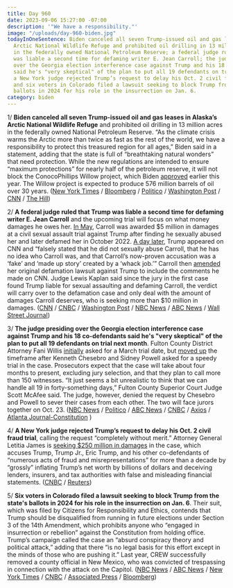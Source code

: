 ```yaml
---
title: Day 960
date: 2023-09-06 15:27:00 -07:00
description: '"We have a responsibility."'
image: "/uploads/day-960-biden.jpg"
todayInOneSentence: Biden canceled all seven Trump-issued oil and gas leases in Alaska’s
  Arctic National Wildlife Refuge and prohibited oil drilling in 13 million acres
  in the federally owned National Petroleum Reserve; a federal judge ruled that Trump
  was liable a second time for defaming writer E. Jean Carroll; the judge presiding
  over the Georgia election interference case against Trump and his 18 co-defendants
  said he's "very skeptical" of the plan to put all 19 defendants on trial next month;
  a New York judge rejected Trump’s request to delay his Oct. 2 civil fraud trial;
  and six voters in Colorado filed a lawsuit seeking to block Trump from the state's
  ballots in 2024 for his role in the insurrection on Jan. 6.
category: biden
---
```


1/ **Biden canceled all seven Trump-issued oil and gas leases in Alaska’s Arctic National Wildlife Refuge** and prohibited oil drilling in 13 million acres in the federally owned National Petroleum Reserve. “As the climate crisis warms the Arctic more than twice as fast as the rest of the world, we have a responsibility to protect this treasured region for all ages,” Biden said in a statement, adding that the state is full of “breathtaking natural wonders” that need protection. While the new regulations are intended to ensure “maximum protections” for nearly half of the petroleum reserve, it will not block the ConocoPhillips Willow project, which Biden [approved](https://whatthefuckjusthappenedtoday.com/2023/03/13/day-783/#1-the-biden-administration-approved) earlier this year. The Willow project is expected to produce 576 million barrels of oil over 30 years. ([New York Times](https://www.nytimes.com/2023/09/06/climate/biden-drilling-alaska-wildlife-refuge.html) / [Bloomberg](https://www.bloomberg.com/news/articles/2023-09-06/biden-to-cancel-alaskan-arctic-oil-drilling-rights-sold-by-trump?sref=MIBMEEoj) / [Politico](https://www.politico.com/news/2023/09/06/biden-to-cancel-trumps-oil-drilling-leases-in-alaskan-nature-refuge-00114243) / [Washington Post](https://www.washingtonpost.com/climate-environment/2023/09/06/biden-alaska-oil-drilling-ban-willow/) / [CNN](https://www.cnn.com/2023/09/06/politics/drilling-alaska-national-wildlife-refuge/) / [The Hill](https://thehill.com/policy/energy-environment/4190154-biden-administration-expected-to-cancel-controversial-drilling-leases-in-arctic-refuge/))

2/ **A federal judge ruled that Trump was liable a second time for defaming writer E. Jean Carroll** and the upcoming trial will focus on what money damages he owes her. [In May](https://whatthefuckjusthappenedtoday.com/2023/05/09/day-840/#1-a-jury-unanimously-found-trump-lia), Carroll was awarded $5 million in damages at a civil sexual assault trial against Trump after finding he sexually abused her and later defamed her in October 2022. [A day later](https://whatthefuckjusthappenedtoday.com/2023/05/23/day-854/#2-e-jean-carroll-is-seeking-%E2%80%9Cvery-su), Trump appeared on CNN and “falsely stated that he did not sexually abuse Carroll, that he has no idea who Carroll was, and that Carroll’s now-proven accusation was a ‘fake’ and ‘made up story’ created by a ‘whack job.’” Carroll then [amended](https://whatthefuckjusthappenedtoday.com/2023/06/13/day-875/#2-a-federal-judge-will-allow-e-jean) her original defamation lawsuit against Trump to include the comments he made on CNN. Judge Lewis Kaplan said since the jury in the first case found Trump liable for sexual assaulting and defaming Carroll, the verdict will carry over to the defamation case and only deal with the amount of damages Carroll deserves, who is seeking more than $10 million in damages. ([CNN](https://www.cnn.com/2023/09/06/politics/e-jean-carroll-trump-defamation-lawsuit/index.html) / [CNBC](https://www.cnbc.com/2023/09/06/trump-suffers-big-loss-in-e-jean-carroll-defamation-case-judge-says-hes-liable.html) / [Washington Post](https://www.washingtonpost.com/national-security/2023/09/06/trump-carroll-lawsuit-liable-defamation/) / [NBC News](https://www.nbcnews.com/politics/donald-trump/trump-liable-defamation-second-e-jean-carroll-case-judge-rules-rcna103632) / [ABC News](https://abcnews.go.com/US/jean-carroll-wins-partial-summary-judgment-original-2019/story?id=102964172) / [Wall Street Journal](https://www.wsj.com/us-news/law/judge-rules-donald-trump-liable-for-defaming-writer-e-jean-carroll-e8d38299))

3/ **The judge presiding over the Georgia election interference case against Trump and his 18 co-defendants said he's "very skeptical" of the plan to put all 19 defendants on trial next month**. Fulton County District Attorney Fani Willis [initially](https://whatthefuckjusthappenedtoday.com/2023/08/16/day-939/#5-fulton-county-district-attorney-fa) asked for a March trial date, but [moved up](https://whatthefuckjusthappenedtoday.com/2023/08/24/day-947/#3-fulton-county-district-attorney-fa) the timeframe after Kenneth Chesebro and Sidney Powell asked for a speedy trial in the case. Prosecutors expect that the case will take about four months to present, excluding jury selection, and that they plan to call more than 150 witnesses. “It just seems a bit unrealistic to think that we can handle all 19 in forty-something days,” Fulton County Superior Court Judge Scott McAfee said. The judge, however, denied the request by Chesebro and Powell to sever their cases from each other. The two will face jurors together on Oct. 23. ([NBC News](https://www.nbcnews.com/politics/donald-trump/georgia-judge-consider-trump-co-defendants-requests-sever-cases-rcna103573) / [Politico](https://www.politico.com/news/2023/09/06/trump-georgia-trial-four-months-00114271) / [ABC News](https://abcnews.go.com/US/fulton-county-judge-hears-arguments-splitting-election-interference/story?id=102947647) / [CNBC](https://www.cnbc.com/2023/09/06/trump-georgia-election-trial-would-take-4-months-for-all-19-defendants-prosecutor-says.html) / [Axios](https://www.axios.com/2023/09/06/georgia-witnesses-election-case?stream=top) / [Atlanta Journal-Constitution](https://www.ajc.com/politics/fulton-judge-denies-chesebro-powell-attempts-to-separate-trials/Q57EQ7BN2FA6NG65RFWWV6SIWQ/) )

4/ **A New York judge rejected Trump’s request to delay his Oct. 2 civil fraud trial**, calling the request “completely without merit.” Attorney General Letitia James is [seeking $250 million in damages](https://whatthefuckjusthappenedtoday.com/2022/09/21/day-610/#1-new-york-attorney-general-letitia) in the case, which accuses Trump, Trump Jr., Eric Trump, and his other co-defendants of “numerous acts of fraud and misrepresentations” for more than a decade by “grossly” inflating Trump’s net worth by billions of dollars and deceiving lenders, insurers, and tax authorities with false and misleading financial statements. ([CNBC](https://www.cnbc.com/2023/09/06/trump-bid-to-delay-250-million-new-york-fraud-case-is-completely-without-merit-judge-says.html) / [Reuters](https://www.reuters.com/legal/trump-seeks-delay-new-york-fraud-trial-2023-09-06/))

5/ **Six voters in Colorado filed a lawsuit seeking to block Trump from the state's ballots in 2024 for his role in the insurrection on Jan. 6**. Their suit, which was filed by Citizens for Responsibility and Ethics, contends that Trump should be disqualified from running in future elections under Section 3 of the 14th Amendment, which prohibits anyone who “engaged in insurrection or rebellion” against the Constitution from holding office. Trump’s campaign called the case an “absurd conspiracy theory and political attack,” adding that there “is no legal basis for this effort except in the minds of those who are pushing it.” Last year, CREW successfully removed a county official in New Mexico, who was convicted of trespassing in connection with the attack on the Capitol. ([NBC News](https://www.nbcnews.com/politics/2024-election/six-colorado-voters-file-lawsuit-remove-trump-2024-ballot-rcna103660) / [ABC News](https://abcnews.go.com/Politics/group-sues-block-trump-2024-ballot-citing-14th/story?id=102964534) / [New York Times](https://www.nytimes.com/2023/09/06/us/politics/trump-colorado-lawsuit-14-amendment.html) / [CNBC](https://www.cnbc.com/2023/09/06/gop-voters-in-colorado-sue-to-kick-trump-off-ballot.html) / [Associated Press](https://apnews.com/article/trump-insurrection-constitution-2024-election-primary-ballot-19ca3f17881e8818302cb1260e7c2aed) / [Bloomberg](https://www.bloomberg.com/news/articles/2023-09-06/trump-faces-legal-push-to-bar-him-from-2024-ballots-over-jan-6-capitol-attack?sref=MIBMEEoj))

